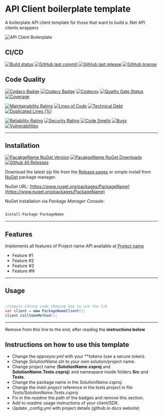 # API Client boilerplate template

A boilerplate API client template for those that want to build a .Net API clients wrappers

![API Client Boilerplate](https://raw.githubusercontent.com/guibranco/apiclient-boilerplate-dotnet/master/logo.png)

## CI/CD

[![Build status](https://ci.appveyor.com/api/projects/status/appVeyorId?svg=true)](https://ci.appveyor.com/project/USER/REPOSITORY)
[![GitHub last commit](https://img.shields.io/github/last-commit/guibranco/apiclient-boilerplate-dotnet)](https://github.com/guibranco/apiclient-boilerplate-dotnet)
[![GitHub last release](https://img.shields.io/github/release-date/guibranco/apiclient-boilerplate-dotnet.svg?style=flat)](https://github.com/guibranco/apiclient-boilerplate-dotnet)
[![GitHub license](https://img.shields.io/github/license/guibranco/apiclient-boilerplate-dotnet)](https://github.com/guibranco/apiclient-boilerplate-dotnet)

## Code Quality

[![Codacy Badge](https://api.codacy.com/project/badge/Grade/codacyid)](https://www.codacy.com/manual/changeme/codacyid)
[![Codacy Badge](https://api.codacy.com/project/badge/Coverage/codacyid)](https://www.codacy.com/manual/changeme/codacyid)
[![Codecov](https://codecov.io/gh/USER/REPO/branch/master/graph/badge.svg)](https://codecov.io/gh/USER/REPO)
[![Quality Gate Status](https://sonarcloud.io/api/project_badges/measure?project=USER_REPO&metric=alert_status)](https://sonarcloud.io/dashboard?id=USER_REPO)
[![Coverage](https://sonarcloud.io/api/project_badges/measure?project=USER_REPO&metric=coverage)](https://sonarcloud.io/dashboard?id=USER_REPO)

[![Maintainability Rating](https://sonarcloud.io/api/project_badges/measure?project=USER_REPO&metric=sqale_rating)](https://sonarcloud.io/dashboard?id=USER_REPO)
[![Lines of Code](https://sonarcloud.io/api/project_badges/measure?project=USER_REPO&metric=ncloc)](https://sonarcloud.io/dashboard?id=USER_REPO)
[![Technical Debt](https://sonarcloud.io/api/project_badges/measure?project=USER_REPO&metric=sqale_index)](https://sonarcloud.io/dashboard?id=USER_REPO)
[![Duplicated Lines (%)](https://sonarcloud.io/api/project_badges/measure?project=USER_REPO&metric=duplicated_lines_density)](https://sonarcloud.io/dashboard?id=USER_REPO)

[![Reliability Rating](https://sonarcloud.io/api/project_badges/measure?project=USER_REPO&metric=reliability_rating)](https://sonarcloud.io/dashboard?id=USER_REPO)
[![Security Rating](https://sonarcloud.io/api/project_badges/measure?project=USER_REPO&metric=security_rating)](https://sonarcloud.io/dashboard?id=USER_REPO)
[![Code Smells](https://sonarcloud.io/api/project_badges/measure?project=USER_REPO&metric=code_smells)](https://sonarcloud.io/dashboard?id=USER_REPO)
[![Bugs](https://sonarcloud.io/api/project_badges/measure?project=USER_REPO&metric=bugs)](https://sonarcloud.io/dashboard?id=USER_REPO)
[![Vulnerabilities](https://sonarcloud.io/api/project_badges/measure?project=USER_REPO&metric=vulnerabilities)](https://sonarcloud.io/dashboard?id=USER_REPO)

---

## Installation

[![PacakgeName NuGet Version](https://img.shields.io/nuget/v/PackageName.svg?style=flat)](https://www.nuget.org/packages/PackageName/)
[![PacakgeName NuGet Downloads](https://img.shields.io/nuget/dt/PackageName.svg?style=flat)](https://www.nuget.org/packages/PackageName/)
[![Github All Releases](https://img.shields.io/github/downloads/USER/REPO/total.svg?style=flat)](https://github.com/USER/REPO)

Download the latest zip file from the [Release pages](https://github.com/USER/REPO/releases) or simple install from [NuGet](https://www.nuget.org/packages/PackageName) package manager.

NuGet URL: [https://www.nuget.org/packages/PackageName](https://www.nuget.org/packages/PackageName)

NuGet installation via *Package Manager Console*:

```ps

Install-Package PackageName

```

---

## Features

Implements all features of Project name API available at [Project name](https://project.name.com/)

- Feature #1
- Feature #2
- Feature #3
- Feature #N

---

## Usage

```cs

//sample CSharp code showing how to use the lib
var client = new PackageNameClient();
client.CallSomeMethod();

```

---

Remove from this line to the end, after reading the **instructions below**

## Instructions on how to use this template

- Change the *appveyor.yml* with your **token*s* (use a secure token).
- Change *SolutionName.sln* to your own solution/project name.
- Change project name (**SolutionName.csproj** and **SolutionName.Tests.csproj**) and namespace inside folders **Src** and **Tests**.
- Change the package name in the *SolutionName.csproj*.
- Change the *main project* reference in the tests project in file *Tests/SolutionName.Tests.csproj*
- Fix in the *readme* the path of the badges and remove this section.
- Add to *readme* usage instructions of your client/SDK.
- Update _config.yml with project details (github.io docs website)
